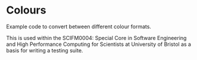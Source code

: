 # Colours
Example code to convert between different colour formats.

This is used within the SCIFM0004: Special Core in Software Engineering and High Performance Computing for Scientists at University of Bristol as a basis for writing a testing suite.
